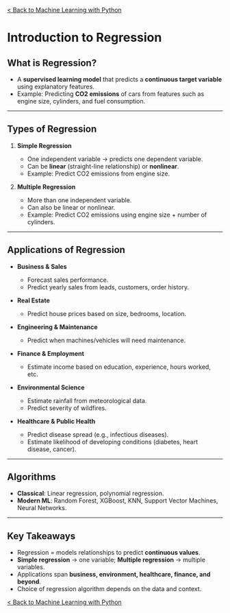 [< Back to Machine Learning with Python](../../README.md)

# Introduction to Regression

## What is Regression?

- A **supervised learning model** that predicts a **continuous target variable** using explanatory features.
- Example: Predicting **CO2 emissions** of cars from features such as engine size, cylinders, and fuel consumption.

---

## Types of Regression

1. **Simple Regression**

   - One independent variable → predicts one dependent variable.
   - Can be **linear** (straight-line relationship) or **nonlinear**.
   - Example: Predict CO2 emissions from engine size.

2. **Multiple Regression**
   - More than one independent variable.
   - Can also be linear or nonlinear.
   - Example: Predict CO2 emissions using engine size + number of cylinders.

---

## Applications of Regression

- **Business & Sales**

  - Forecast sales performance.
  - Predict yearly sales from leads, customers, order history.

- **Real Estate**

  - Predict house prices based on size, bedrooms, location.

- **Engineering & Maintenance**

  - Predict when machines/vehicles will need maintenance.

- **Finance & Employment**

  - Estimate income based on education, experience, hours worked, etc.

- **Environmental Science**

  - Estimate rainfall from meteorological data.
  - Predict severity of wildfires.

- **Healthcare & Public Health**
  - Predict disease spread (e.g., infectious diseases).
  - Estimate likelihood of developing conditions (diabetes, heart disease, cancer).

---

## Algorithms

- **Classical**: Linear regression, polynomial regression.
- **Modern ML**: Random Forest, XGBoost, KNN, Support Vector Machines, Neural Networks.

---

## Key Takeaways

- Regression = models relationships to predict **continuous values**.
- **Simple regression** → one variable; **Multiple regression** → multiple variables.
- Applications span **business, environment, healthcare, finance, and beyond**.
- Choice of regression algorithm depends on the data and context.

[< Back to Machine Learning with Python](../../README.md)
